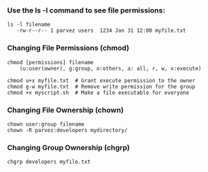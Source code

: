 
### Use the ls -l command to see file permissions:
```commandline
ls -l filename
   -rw-r--r-- 1 parvez users  1234 Jan 31 12:00 myfile.txt
```

### Changing File Permissions (chmod)
```shell
chmod [permissions] filename
    (u:user(owner), g:group, o:others, a: all, r, w, x:execute)

chmod u+x myfile.txt  # Grant execute permission to the owner
chmod g-w myfile.txt  # Remove write permission for the group
chmod +x myscript.sh  # Make a file executable for everyone

```

### Changing File Ownership (chown)
```shell
chown user:group filename
chown -R parvez:developers mydirectory/

```

### Changing Group Ownership (chgrp)
```shell
chgrp developers myfile.txt

```